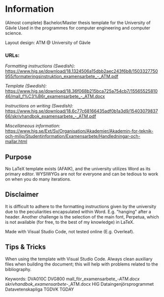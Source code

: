 # Information
(Almost complete) Bachelor/Master thesis template for the University of Gävle
Used in the programmes for computer engineering and computer science.

Layout design: ATM @ University of Gävle


### URLs: 
*Formatting instructions (Swedish):* https://www.hig.se/download/18.1324506a15dbb2aec243f6b8/1503327750955/formateringsinstruktion_examensarbete_-_ATM.pdf

*Template (Swedish):* https://www.hig.se/download/18.36f068b215bca725a754cb7/1556552581046/mall_f%C3%B6r_examensarbete_-_ATM.docx

*Instructions on writing (Swedish):* https://www.hig.se/download/18.6c77c68166435adf0b1a3d9/1540307983766/skrivhandbok_examensarbete_-_ATM.pdf

*Miscellaneous information:* https://www.hig.se/Ext/Sv/Organisation/Akademier/Akademin-for-teknik-och-miljo/Studentinformation/Examensarbete/Handledningar-och-mallar.html

## Purpose
No LaTeX template exists (AFAIK), and the university utilizes Word as its primary editor.
WYSIWYGs are not for everyone and can be tedious to work on when you do many iterations.

## Disclaimer
It is difficult to adhere to the formatting instructions given by the university due to the peculiarities encapsulated within Word. 
E.g. "hanging" after a header. Another challenge is the selection of the main font, Perpetua, which is not available (for free, to the best of my knowledge) in LaTeX.

Made with Visual Studio Code, not tested online (E.g. Overleaf).

## Tips & Tricks
When using the template with Visual Studio Code. Always clean auxiliary files when building the document; this will help with problems related to the bibliography.

Keywords: DVA010C DVG800 mall_för_examensarbete_-_ATM.docx skrivhandbok_examensarbete_-_ATM.docx HIG Dataingenjörsprogrammet Datavetenskapliga TGDVK TGDAY
